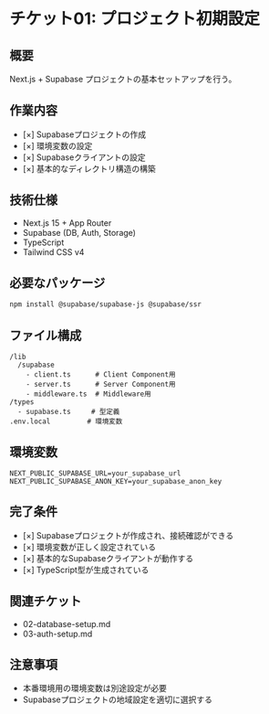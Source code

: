 # チケット01: プロジェクト初期設定

## 概要
Next.js + Supabase プロジェクトの基本セットアップを行う。

## 作業内容
- [×] Supabaseプロジェクトの作成
- [×] 環境変数の設定
- [×] Supabaseクライアントの設定
- [×] 基本的なディレクトリ構造の構築

## 技術仕様
- Next.js 15 + App Router
- Supabase (DB, Auth, Storage)
- TypeScript
- Tailwind CSS v4

## 必要なパッケージ
```bash
npm install @supabase/supabase-js @supabase/ssr
```

## ファイル構成
```
/lib
  /supabase
    - client.ts      # Client Component用
    - server.ts      # Server Component用
    - middleware.ts  # Middleware用
/types
  - supabase.ts     # 型定義
.env.local         # 環境変数
```

## 環境変数
```
NEXT_PUBLIC_SUPABASE_URL=your_supabase_url
NEXT_PUBLIC_SUPABASE_ANON_KEY=your_supabase_anon_key
```

## 完了条件
- [×] Supabaseプロジェクトが作成され、接続確認ができる
- [×] 環境変数が正しく設定されている
- [×] 基本的なSupabaseクライアントが動作する
- [×] TypeScript型が生成されている

## 関連チケット
- 02-database-setup.md
- 03-auth-setup.md

## 注意事項
- 本番環境用の環境変数は別途設定が必要
- Supabaseプロジェクトの地域設定を適切に選択する